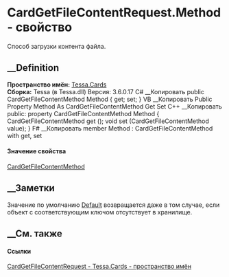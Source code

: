 # CardGetFileContentRequest.Method - свойство
Способ загрузки контента файла.
## __Definition
 **Пространство имён:** [Tessa.Cards](N_Tessa_Cards.htm)  
 **Сборка:** Tessa (в Tessa.dll) Версия: 3.6.0.17
C# __Копировать
     public CardGetFileContentMethod Method { get; set; }
VB __Копировать
     Public Property Method As CardGetFileContentMethod
    	Get
    	Set
C++ __Копировать
     public:
    property CardGetFileContentMethod Method {
    	CardGetFileContentMethod get ();
    	void set (CardGetFileContentMethod value);
    }
F# __Копировать
     member Method : CardGetFileContentMethod with get, set
#### Значение свойства
[CardGetFileContentMethod](T_Tessa_Cards_CardGetFileContentMethod.htm)
##  __Заметки
Значение по умолчанию [Default](T_Tessa_Cards_CardGetFileContentMethod.htm)
возвращается даже в том случае, если объект с соответствующим ключом
отсутствует в хранилище.
## __См. также
#### Ссылки
[CardGetFileContentRequest - ](T_Tessa_Cards_CardGetFileContentRequest.htm)
[Tessa.Cards - пространство имён](N_Tessa_Cards.htm)
